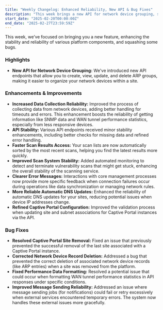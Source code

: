 ```yaml
---
title: "Weekly Changelog: Enhanced Reliability, New API & Bug Fixes"
description: "This week brings a new API for network device grouping, significant improvements to data collection and scan reliability, enhanced stability, and several key bug fixes."
start_date: "2025-02-20T00:00:00Z"
end_date: "2025-02-27T23:59:59Z"
---
```


This week, we've focused on bringing you a new feature, enhancing the stability and reliability of various platform components, and squashing some bugs.

### Highlights

*   **New API for Network Device Grouping:** We've introduced new API endpoints that allow you to create, view, update, and delete ARP groups, making it easier to organize your network devices within a site.

### Enhancements & Improvements

*   **Increased Data Collection Reliability:** Improved the process of collecting data from network devices, adding better handling for timeouts and errors. This enhancement boosts the reliability of getting information like SNMP data and WAN tunnel performance statistics, especially from less responsive devices.
*   **API Stability:** Various API endpoints received minor stability enhancements, including better checks for missing data and refined error handling.
*   **Faster Scan Results Access:** Your scan lists are now automatically sorted by the most recent scans, helping you find the latest results more quickly.
*   **Improved Scan System Stability:** Added automated monitoring to detect and terminate vulnerability scans that might get stuck, enhancing the overall stability of the scanning service.
*   **Clearer Error Messages:** Interactions with core management processes now provide more specific feedback when connection failures occur during operations like data synchronization or managing network rules.
*   **More Reliable Automatic DNS Updates:** Enhanced the reliability of automatic DNS updates for your sites, reducing potential issues when device IP addresses change.
*   **Refined Captive Portal Configuration:** Improved the validation process when updating site and subnet associations for Captive Portal instances via the API.

### Bug Fixes

*   **Resolved Captive Portal Site Removal:** Fixed an issue that previously prevented the successful removal of the last site associated with a Captive Portal instance.
*   **Corrected Network Device Record Deletion:** Addressed a bug that prevented the correct deletion of associated network device records (like ARP entries) when a site was removed from the platform.
*   **Fixed Performance Data Formatting:** Resolved a potential issue that could occur when formatting WAN tunnel performance statistics in API responses under specific conditions.
*   **Improved Message Sending Reliability:** Addressed an issue where message sending jobs (for notifications) could fail or retry excessively when external services encountered temporary errors. The system now handles these external issues more gracefully.
